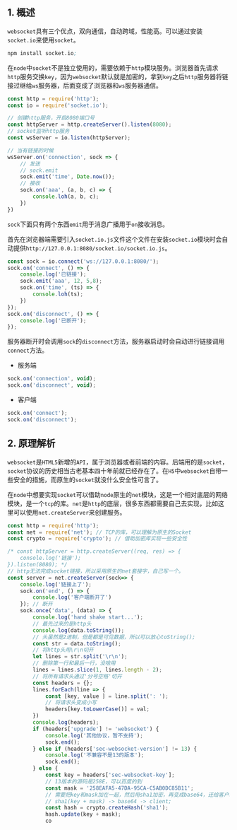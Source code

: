 ## 1. 概述

```websocket```具有三个优点，双向通信，自动跨域，性能高。可以通过安装```socket.io```来使用```socket```。

```s
npm install socket.io;
```

在```node```中```socket```不是独立使用的，需要依赖于```http```模块服务。浏览器首先请求```http```服务交换```key```，因为```websocket```默认就是加密的，拿到```key```之后```http```服务器将链接过继给```ws```服务器，后面变成了浏览器和```ws```服务器通信。

```js
const http = require('http');
const io = require('socket.io');

// 创建http服务，开启8080端口号
const httpServer = http.createServer().listen(8080);
// socket监听http服务
const wsServer = io.listen(httpServer);

// 当有链接的时候
wsServer.on('connection', sock => {
    // 发送
    // sock.emit
    sock.emit('time', Date.now());
    // 接收
    sock.on('aaa', (a, b, c) => {
        console.loh(a, b, c);
    })
})

```

```sock```下面只有两个东西```emit```用于消息广播用于```on```接收消息。

首先在浏览器端需要引入```socket.io.js```文件这个文件在安装```socket.io```模块时会自动提供```http://127.0.0.1:8080/socket.io/socket.io.js```。

```js
const sock = io.connect('ws://127.0.0.1:8080/');
sock.on('connect', () => {
    console.log('已链接');
    sock.emit('aaa', 12, 5,8);
    sock.on('time', (ts) => {
        console.loh(ts);
    })
});
sock.on('disconnect', () => {
    console.log('已断开');
});
```

服务器断开时会调用```sock```的```disconnect```方法，服务器启动时会自动进行链接调用```connect```方法。

- 服务端

```js
sock.on('connection', void);
sock.on('disconnect', void);
```

- 客户端

```js
sock.on('connect');
sock.on('disconnect');
```

## 2. 原理解析

```websocket```是```HTML5```新增的```API```，属于浏览器或者前端的内容。后端用的是```socket```，```socket```协议的历史相当古老基本四十年前就已经存在了。在```H5```中```websocket```自带一些安全的措施，而原生的```socket```就没什么安全性可言了。

在```node```中想要实现```socket```可以借助```node```原生的```net```模块，这是一个相对底层的网络模块，是一个```tcp```的库。```net```是```http```的底层，很多东西都需要自己去实现，比如这里可以使用```net.createServer```来创建服务。


```js
const http = require('http');
const net = require('net'); // TCP的库，可以理解为原生的Socket
const crypto = require('crypto'); // 借助加密库实现一些安全性

/* const httpServer = http.createServer((req, res) => {
    console.log('链接');
}).listen(8080); */
// http无法完成socket链接，所以采用原生的net套接字，自己写一个。
const server = net.createServer(sock=> {
    console.log('链接上了');
    sock.on('end', () => {
        console.log('客户端断开了')
    }); // 断开
    sock.once('data', (data) => {
        console.log('hand shake start...');
        // 最先过来的是http头
        console.log(data.toString());
        // 头虽然是2进制，但是都是可见数据，所以可以放心toString();
        const str = data.toString();
        // 将http头用\r\n切开
        let lines = str.split('\r\n');
        // 删除第一行和最后一行，没啥用
        lines = lines.slice(1, lines.length - 2);
        // 将所有请求头通过'分号空格'切开
        const headers = {};
        lines.forEach(line => {
            const [key, value ] = line.split(': ');
            // 将请求头变成小写
            headers[key.toLowerCase()] = val;
        })
        console.log(headers);
        if (headers['upgrade'] != 'websocket') {
            console.log('其他协议，暂不支持');
            sock.end();
        } else if (headers['sec-websocket-version'] != 13) {
            console.log('不兼容不是13的版本');
            sock.end();
        } else {
            const key = headers['sec-websocket-key'];
            // 13版本的源码是258E，可以百度的到
            const mask = '258EAFA5-47DA-95CA-C5AB0DC85B11';
            // 需要把key和mask加在一起，然后用sha1加密，再变成base64，还给客户端
            // sha1(key + mask) -> base64 -> client;
            const hash = crypto.createHash('sha1');
            hash.update(key + mask);
            co